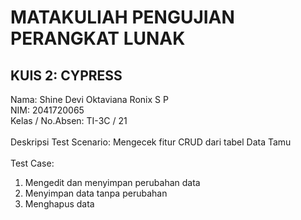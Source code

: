 # MATAKULIAH PENGUJIAN PERANGKAT LUNAK <BR>
## KUIS 2: CYPRESS<BR>
Nama: Shine Devi Oktaviana Ronix S P <br>
NIM: 2041720065 <br>
Kelas / No.Absen: TI-3C / 21 <br><br>
 Deskripsi Test Scenario: Mengecek fitur CRUD dari tabel Data Tamu <br><br>
 Test Case:<br>
 1. Mengedit dan menyimpan perubahan data <br>
 2. Menyimpan data tanpa perubahan <br>
 3. Menghapus data <br>